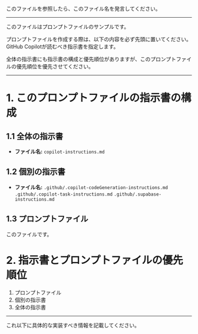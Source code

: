 このファイルを参照したら、このファイル名を発言してください。

---

このファイルはプロンプトファイルのサンプルです。

プロンプトファイルを作成する際は、以下の内容を必ず先頭に置いてください。
GitHub Copilotが読むべき指示書を指定します。

全体の指示書にも指示書の構成と優先順位がありますが、このプロンプトファイルの優先順位を優先させてください。

---

# 1. このプロンプトファイルの指示書の構成

## 1.1 全体の指示書
- **ファイル名:** `copilot-instructions.md`

## 1.2 個別の指示書

- **ファイル名:**
`.github/.copilot-codeGeneration-instructions.md`
`.github/.copilot-task-instructions.md`
`.github/.supabase-instructions.md`

## 1.3 プロンプトファイル

このファイルです。

# 2. 指示書とプロンプトファイルの優先順位

1. プロンプトファイル
2. 個別の指示書
3. 全体の指示書



---

これ以下に具体的な実装すべき情報を記載してください。
